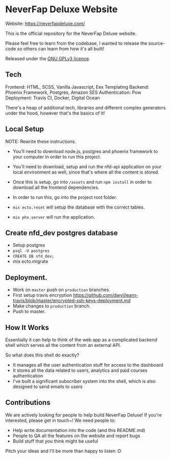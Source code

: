 # NeverFap Deluxe Website

Website: https://neverfapdeluxe.com/

This is the official repository for the NeverFap Deluxe website.

Please feel free to learn from the codebase, I wanted to release the source-code so others can learn from how it's all built!

Released under the [GNU GPLv3 licence](https://github.com/neverfap-deluxe/nfd-app/blob/master/LICENSE).


## Tech

Frontend: HTML, SCSS, Vanilla Javascript, Eex Templating
Backend: Phoenix Framework, Postgres, Amazon SES
Authentication: Pow
Deployment: Travis CI, Docker, Digital Ocean

There's a heap of additional tech, libraries and different complex generators under the hood, however that's the basics of it!

## Local Setup

NOTE: Rewrite these instructions.

- You'll need to download node.js, postgres and phoenix framework to your computer in order to run this project.
- You'll need to download, setup and run the nfd-api application on your local environment as well, since that's where all the content is stored.
- Once this is setup, go into `/assets` and run `npm install` in order to download all the frontend dependencies.

- In order to run this, go into the project root folder.
- `mix ecto.reset` will setup the database with the correct tables.
- `mix phx.server` will run the application.

## Create nfd_dev postgres database

- Setup postgres
- `psql -U postgres`
- `CREATE DB nfd_dev;`
- mix ecto.migrate

## Deployment.

- Work on `master` push on `production` branches.
- First setup travis encryption https://github.com/dwyl/learn-travis/blob/master/encrypted-ssh-keys-deployment.md
- Make changes to `production` branch.
- Push to master.

## How It Works

Essentially it can help to think of the web app as a complicated backend shell which serves all the content from an external API.

So what does this shell do exactly?

- It manages all the user authentication stuff for access to the dashboard
- It stores all the data related to users, analytics and paid courses authentication
- I've built a significant subscriber system into the shell, which is also designed to send emails to users


## Contributions

We are actively looking for people to help build NeverFap Deluxe! If you're interested, please get in touch~! We need people to:

- Help write documentation into the code (and this README.md)
- People to QA all the features on the website and report bugs
- Build stuff that you think might be useful

Pitch your ideas and I'll be more than happy to listen :D

